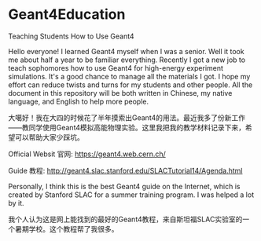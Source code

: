 # Geant4Education
Teaching Students How to Use Geant4

Hello everyone! I learned Geant4 myself when I was a senior. Well it took me about half a year to be familiar everything. Recently I got a new job to teach sophomores how to use Geant4 for high-energy experiment simulations. It's a good chance to manage all the materials I got. I hope my effort can reduce twists and turns for my students and other people. All the document in this repository will be both written in Chinese, my native language, and English to help more people.

大噶好！我在大四的时候花了半年摸索出Geant4的用法。最近我多了份新工作——教同学使用Geant4模拟高能物理实验。这里我把我的教学材料记录下来，希望可以帮助大家少踩坑。


Official Websit 官网: https://geant4.web.cern.ch/


Guide 教程: http://geant4.slac.stanford.edu/SLACTutorial14/Agenda.html

Personally, I think this is the best Geant4 guide on the Internet, which is created by Stanford SLAC for a summer training program. I was helped a lot by it.

我个人认为这是网上能找到的最好的Geant4教程，来自斯坦福SLAC实验室的一个暑期学校。这个教程帮了我很多。

